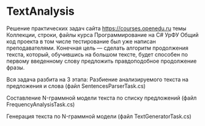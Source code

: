 # TextAnalysis
Решение практических задач сайта https://courses.openedu.ru темы Коллекции, строки, файлы курса Программирование на C# УрФУ
Общий код проекта в том числе тестирование был уже написан преподавателями. 
Конечная цель — сделать алгоритм продолжения текста, который, обучившись на большом тексте, будет способен по первому введенному слову предложить правдоподобное продолжение фразы.

Вся задача разбита на 3 этапа:
Разбиение анализируемого текста на предложения и слова (файл SentencesParserTask.cs)

Составление N-граммной модели текста по списку предложений (файл FrequencyAnalysisTask.cs)

Генерация текста по N-граммной модели (файл TextGeneratorTask.cs)
